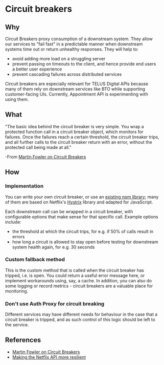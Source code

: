 # Circuit breakers

## Why

Circuit Breakers proxy consumption of a downstream system. They allow our services to "fail fast" in a predictable manner when downstream systems time out or return unhealthy responses. They will help to: 

- avoid adding more load on a struggling server
- prevent passing on timeouts to the client, and hence provide end users a better user experience 
- prevent cascading failures across distributed services

Circuit breakers are especially relevant for TELUS Digital APIs because many of them rely on downstream services like BTO while supporting customer-facing UIs. Currently, Appointment API is experimenting with using them. 

## What
"The basic idea behind the circuit breaker is very simple. You wrap a protected function call in a circuit breaker object, which monitors for failures. Once the failures reach a certain threshold, the circuit breaker trips, and all further calls to the circuit breaker return with an error, without the protected call being made at all."

-From [Martin Fowler on Circuit Breakers](https://www.martinfowler.com/bliki/CircuitBreaker.html)

## How

### Implementation

You can write your own circuit breaker, or use an [existing npm library](https://www.npmjs.com/search?q=circuit%20breaker&page=1&ranking=optimal); many of them are based on Netflix's [Hystrix](https://github.com/Netflix/Hystrix) library and adapted for JavaScript. 

Each downstream call can be wrapped in a circuit breaker, with configurable options that make sense for that specific call. Example options include: 
- the threshold at which the circuit trips, for e.g. if 50% of calls result in errors
- how long a circuit is allowed to stay open before testing for downstream system health again, for e.g. 30 seconds

### Custom fallback method
This is the custom method that is called when the circuit breaker has tripped, i.e. is open. You could return a useful error message here, or implement workarounds using, say, a cache. In addition, you can also do some logging or record metrics - circuit breakers are a valuable place for monitoring. 

### Don't use Auth Proxy for circuit breaking

Different services may have different needs for behaviour in the case that a circuit breaker is tripped, and as such control of this logic should be left to the service. 

## References
- [Martin Fowler on Circuit Breakers](https://www.martinfowler.com/bliki/CircuitBreaker.html)
- [Making the Netflix API more resilient](https://medium.com/netflix-techblog/making-the-netflix-api-more-resilient-a8ec62159c2d)

